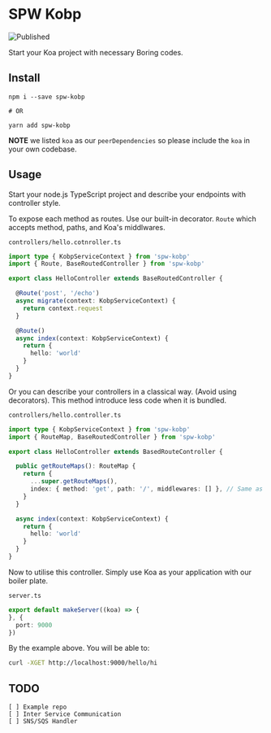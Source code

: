 # SPW Kobp

![Published](https://github.com/onesiamsuperapp/spw-kobp/actions/workflows/publish.yml/badge.svg)

Start your Koa project with necessary Boring codes.

## Install

```
npm i --save spw-kobp

# OR

yarn add spw-kobp
```

**NOTE** we listed `koa` as our `peerDependencies` so please include the `koa` in your own codebase.

## Usage

Start your node.js TypeScript project and describe your endpoints with controller style.

To expose each method as routes. Use our built-in decorator. `Route` which accepts method, paths, and Koa's middlwares.

`controllers/hello.cotnroller.ts`

```ts
import type { KobpServiceContext } from 'spw-kobp'
import { Route, BaseRoutedController } from 'spw-kobp'

export class HelloController extends BaseRoutedController {

  @Route('post', '/echo')
  async migrate(context: KobpServiceContext) {
    return context.request
  }

  @Route()
  async index(context: KobpServiceContext) {
    return {
      hello: 'world'
    }
  }
}
```

Or you can describe your controllers in a classical way. (Avoid using decorators). This method introduce less code when it is bundled.

`controllers/hello.controller.ts`

```ts
import type { KobpServiceContext } from 'spw-kobp'
import { RouteMap, BaseRoutedController } from 'spw-kobp'

export class HelloController extends BasedRouteController {

  public getRouteMaps(): RouteMap {
    return {
      ...super.getRouteMaps(),
      index: { method: 'get', path: '/', middlewares: [] }, // Same as our decorator above.
    }
  }

  async index(context: KobpServiceContext) {
    return {
      hello: 'world'
    }
  }
}
```

Now to utilise this controller. Simply use Koa as your application with our boiler plate.

`server.ts`

```ts
export default makeServer((koa) => {
}, {
  port: 9000
})
```

By the example above. You will be able to:

```bash
curl -XGET http://localhost:9000/hello/hi
```

## TODO

```
[ ] Example repo
[ ] Inter Service Communication
[ ] SNS/SQS Handler
```